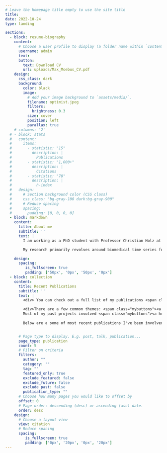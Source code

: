 ```yaml
---
# Leave the homepage title empty to use the site title
title:
date: 2022-10-24
type: landing

sections:
  - block: resume-biography
    content:
      # Choose a user profile to display (a folder name within `content/authors/`)
      username: admin
      text:
      button:
        text: Download CV
        url: uploads/Max_Moebus_CV.pdf
    design:
      css_class: dark
      background:
        color: black
        image:
          # Add your image background to `assets/media/`.
          filename: optimist.jpeg
          filters:
            brightness: 0.3
          size: cover
          position: left
          parallax: true
    # columns: '2'
  # - block: stats
  #   content:
  #     items:
  #       - statistic: "15"
  #         description: |
  #           Publications
  #       - statistic: "1,000+"
  #         description: |
  #           Citations
  #       - statistic: "78"
  #         description: |
  #           h-index
  #   design:
  #     # Section background color (CSS class)
  #     css_class: "bg-gray-100 dark:bg-gray-900"
  #     # Reduce spacing
  #     spacing:
  #       padding: [0, 0, 0, 0]
  - block: markdown
    content:
      title: About me
      subtitle: ''
      text: |
        I am working as a PhD student with Professor Christian Holz at the [Sensing, Interaction & Perception Lab](https://siplab.org/) at [ETH Zurich](https://inf.ethz.ch/). My focus lies on applying statistics and statistical machine learning to large medical datasets.

        My research primarily revolves around biomedical time series for disease (risk) modeling. Initially, I analyzed perceived health using wearable sensor data in intensive longitudinal studies (see my [<ins>Publications on perceived health</ins>](./tags/perceived-health/)). Since then, I have developed new methods to extract information from wearables (e.g., [<ins>Nightbeat</ins>](./publication/2024-11-15-bhi-hraccsleep/)) and modeled disease and mortality risk based on wearable sensors at a population scale (see preprints on the UK Biobank). Currently, I am exploring methodologies to link irregular, multimodal biomedical time series to disease outcomes with a focus on interpretability and causality.

    design:
      spacing:
         is_fullscreen: true
         padding: ['50px', '0px', '50px', '0px']
  - block: collection
    content:
      title: Recent Publications
      subtitle: ''
      text: |
        <div> You can check out a full list of my publications <span class="mybuttons"><a href="/publication/">here</a></span>.</div>

        <div>There are a few common themes: <span class="mybuttons"><a href="/tags/interpretable-modeling/">interpretable modeling</a></span>, <span class="mybuttons"><a href="/tags/perceived-health/">perceived health</a></span>, and <span class="mybuttons"><a href="/tags/hci/">Human Computer Interaction</a></span>.
        Most of my past projects involved <span class="mybuttons"><a href="/tags/interpretable-modeling/">interpretable modeling</a></span> techniques to better understand the outcome of interest rather than simply predicting it. A few publications focus on <span class="mybuttons"><a href="/tags/perceived-health/">perceived health</a></span>, such as fatigue or sleep quality, and I've been a sidekick on a few publications in <span class="mybuttons"><a href="/tags/hci/">Human Computer Interaction</a></span>, where I mainly contributed to the (interpretable) statistical analysis.
        
        Below are a some of most recent publications I've been involved in.</div>


      # Page type to display. E.g. post, talk, publication...
      page_type: publication
      count: 5
      # Filter on criteria
      filters:
        author: ""
        category: ""
        tag: ""
        featured_only: true
        exclude_featured: false
        exclude_future: false
        exclude_past: false
        publication_type: ""
      # Choose how many pages you would like to offset by
      offset: 0
      # Page order: descending (desc) or ascending (asc) date.
      order: desc
    design:
      # Choose a layout view
      view: citation
      # Reduce spacing
      spacing:
         is_fullscreen: true
         padding: ['0px', '20px', '0px', '20px']
---
```

